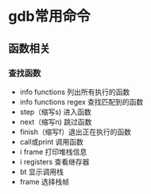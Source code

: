 # gdb常用命令
## 函数相关
### 查找函数
* info functions 列出所有执行的函数
* info functions regex 查找匹配到的函数
* step（缩写s) 进入函数
* next（缩写n) 跳过函数
* finish（缩写f）退出正在执行的函数
* call或print 调用函数
* i frame 打印堆栈信息
* i registers 查看继存器
* bt 显示调用栈
* frame 选择栈帧
